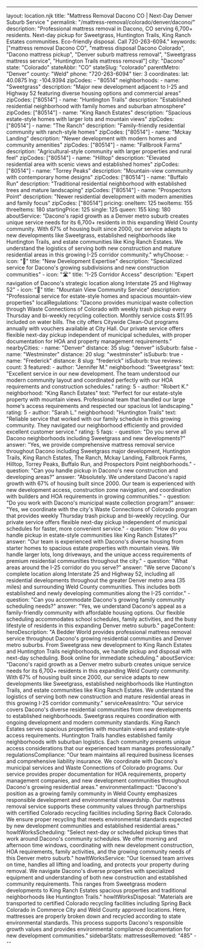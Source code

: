 ---
layout: location.njk
title: "Mattress Removal Dacono CO | Next-Day Denver Suburb Service "
permalink: "/mattress-removal/colorado/denver/dacono/"
description: "Professional mattress removal in Dacono, CO serving 6,700+ residents. Next-day pickup for Sweetgrass, Huntington Trails, King Ranch Estates communities. Eco-friendly disposal. Call 720-263-6094." keywords: ["mattress removal Dacono CO", "mattress disposal Dacono Colorado", "Dacono mattress pickup", "Denver suburb mattress removal", "Sweetgrass mattress service", "Huntington Trails mattress removal"]
city: "Dacono" state: "Colorado" stateAbbr: "CO" stateSlug: "colorado" parentMetro: "Denver" county: "Weld" phone: "720-263-6094" tier: 3 coordinates: lat: 40.0875 lng: -104.9394 zipCodes: - "80514" neighborhoods: - name: "Sweetgrass" description: "Major new development adjacent to I-25 and Highway 52 featuring diverse housing options and commercial areas" zipCodes: ["80514"] - name: "Huntington Trails" description: "Established residential neighborhood with family homes and suburban atmosphere" zipCodes: ["80514"] - name: "King Ranch Estates" description: "Spacious estate-style homes with larger lots and mountain views" zipCodes: ["80514"] - name: "The Ranch" description: "Family-friendly residential community with ranch-style homes" zipCodes: ["80514"] - name: "Mckay Landing" description: "Newer development with modern homes and community amenities" zipCodes: ["80514"] - name: "Fallbrook Farms" description: "Agricultural-style community with larger properties and rural feel" zipCodes: ["80514"] - name: "Hilltop" description: "Elevated residential area with scenic views and established homes" zipCodes: ["80514"] - name: "Torrey Peaks" description: "Mountain-view community with contemporary home designs" zipCodes: ["80514"] - name: "Buffalo Run" description: "Traditional residential neighborhood with established trees and mature landscaping" zipCodes: ["80514"] - name: "Prospectors Point" description: "Newer residential development with modern amenities and family focus" zipCodes: ["80514"] pricing: oneItem: 125 twoItems: 155 threeItems: 180 startingPrice: 125 single: 125 queen: 155 king: 180 aboutService: "Dacono's rapid growth as a Denver metro suburb creates unique service needs for its 6,700+ residents in this expanding Weld County community. With 67% of housing built since 2000, our service adapts to new developments like Sweetgrass, established neighborhoods like Huntington Trails, and estate communities like King Ranch Estates. We understand the logistics of serving both new construction and mature residential areas in this growing I-25 corridor community." whyChoose: - icon: "🏡" title: "New Development Expertise" description: "Specialized service for Dacono's growing subdivisions and new construction communities" - icon: "🛣️" title: "I-25 Corridor Access" description: "Expert navigation of Dacono's strategic location along Interstate 25 and Highway 52" - icon: "🌄" title: "Mountain View Community Service" description: "Professional service for estate-style homes and spacious mountain-view properties" localRegulations: "Dacono provides municipal waste collection through Waste Connections of Colorado with weekly trash pickup every Thursday and bi-weekly recycling collection. Monthly service costs $11.95 included on water bills. The city offers Citywide Clean-Out programs annually with vouchers available at City Hall. Our private service offers flexible next-day pickup independent of municipal schedules, with proper documentation for HOA and property management requirements." nearbyCities: - name: "Denver" distance: 35 slug: "denver" isSuburb: false - name: "Westminster" distance: 20 slug: "westminster" isSuburb: true - name: "Frederick" distance: 8 slug: "frederick" isSuburb: true reviews: count: 3 featured: - author: "Jennifer M." neighborhood: "Sweetgrass" text: "Excellent service in our new development. The team understood our modern community layout and coordinated perfectly with our HOA requirements and construction schedules." rating: 5 - author: "Robert K." neighborhood: "King Ranch Estates" text: "Perfect for our estate-style property with mountain views. Professional team that handled our large home's access requirements and respected our spacious lot landscaping." rating: 5 - author: "Sarah L." neighborhood: "Huntington Trails" text: "Reliable service that worked with our family schedule in this growing community. They navigated our neighborhood efficiently and provided excellent customer service." rating: 5 faqs: - question: "Do you serve all Dacono neighborhoods including Sweetgrass and new developments?" answer: "Yes, we provide comprehensive mattress removal service throughout Dacono including Sweetgrass major development, Huntington Trails, King Ranch Estates, The Ranch, Mckay Landing, Fallbrook Farms, Hilltop, Torrey Peaks, Buffalo Run, and Prospectors Point neighborhoods." - question: "Can you handle pickup in Dacono's new construction and developing areas?" answer: "Absolutely. We understand Dacono's rapid growth with 67% of housing built since 2000. Our team is experienced with new development access, construction zone navigation, and coordination with builders and HOA requirements in growing communities." - question: "Do you work with Dacono's municipal waste collection program?" answer: "Yes, we coordinate with the city's Waste Connections of Colorado program that provides weekly Thursday trash pickup and bi-weekly recycling. Our private service offers flexible next-day pickup independent of municipal schedules for faster, more convenient service." - question: "How do you handle pickup in estate-style communities like King Ranch Estates?" answer: "Our team is experienced with Dacono's diverse housing from starter homes to spacious estate properties with mountain views. We handle larger lots, long driveways, and the unique access requirements of premium residential communities throughout the city." - question: "What areas around the I-25 corridor do you serve?" answer: "We serve Dacono's complete location along Interstate 25 and Highway 52, including all residential developments throughout the greater Denver metro area (35 miles) and surrounding Weld County communities. This includes both established and newly developing communities along the I-25 corridor." - question: "Can you accommodate Dacono's growing family community scheduling needs?" answer: "Yes, we understand Dacono's appeal as a family-friendly community with affordable housing options. Our flexible scheduling accommodates school schedules, family activities, and the busy lifestyle of residents in this expanding Denver metro suburb." pageContent: heroDescription: "A Bedder World provides professional mattress removal service throughout Dacono's growing residential communities and Denver metro suburbs. From Sweetgrass new development to King Ranch Estates and Huntington Trails neighborhoods, we handle pickup and disposal with next-day scheduling. Book online for immediate scheduling." aboutService: "Dacono's rapid growth as a Denver metro suburb creates unique service needs for its 6,700+ residents in this expanding Weld County community. With 67% of housing built since 2000, our service adapts to new developments like Sweetgrass, established neighborhoods like Huntington Trails, and estate communities like King Ranch Estates. We understand the logistics of serving both new construction and mature residential areas in this growing I-25 corridor community." serviceAreasIntro: "Our service covers Dacono's diverse residential communities from new developments to established neighborhoods. Sweetgrass requires coordination with ongoing development and modern community standards. King Ranch Estates serves spacious properties with mountain views and estate-style access requirements. Huntington Trails handles established family neighborhoods with suburban logistics. Each community presents unique access considerations that our experienced team manages professionally." regulationsCompliance: "Our team maintains all required business licenses and comprehensive liability insurance. We coordinate with Dacono's municipal services and Waste Connections of Colorado programs. Our service provides proper documentation for HOA requirements, property management companies, and new development communities throughout Dacono's growing residential areas." environmentalImpact: "Dacono's position as a growing family community in Weld County emphasizes responsible development and environmental stewardship. Our mattress removal service supports these community values through partnerships with certified Colorado recycling facilities including Spring Back Colorado. We ensure proper recycling that meets environmental standards expected by new development communities and established residential areas." howItWorksScheduling: "Select next-day or scheduled pickup times that work around Dacono's community schedules. We offer morning and afternoon time windows, coordinating with new development construction, HOA requirements, family activities, and the growing community needs of this Denver metro suburb." howItWorksService: "Our licensed team arrives on time, handles all lifting and loading, and protects your property during removal. We navigate Dacono's diverse properties with specialized equipment and understanding of both new construction and established community requirements. This ranges from Sweetgrass modern developments to King Ranch Estates spacious properties and traditional neighborhoods like Huntington Trails." howItWorksDisposal: "Materials are transported to certified Colorado recycling facilities including Spring Back Colorado in Commerce City and Weld County approved locations. Here, mattresses are properly broken down and recycled according to state environmental standards. This process supports Dacono's responsible growth values and provides environmental compliance documentation for new development communities." sidebarStats: mattressesRemoved: "485" ---